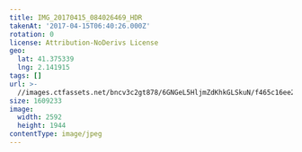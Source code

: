 ```yaml
---
title: IMG_20170415_084026469_HDR
takenAt: '2017-04-15T06:40:26.000Z'
rotation: 0
license: Attribution-NoDerivs License
geo:
  lat: 41.375339
  lng: 2.141915
tags: []
url: >-
  //images.ctfassets.net/bncv3c2gt878/6GNGeL5HljmZdKhkGLSkuN/f465c16ee2204d23f61c93de636088a2/img_20170415_084026469_hdr_34105105625_o
size: 1609233
image:
  width: 2592
  height: 1944
contentType: image/jpeg
---
```


